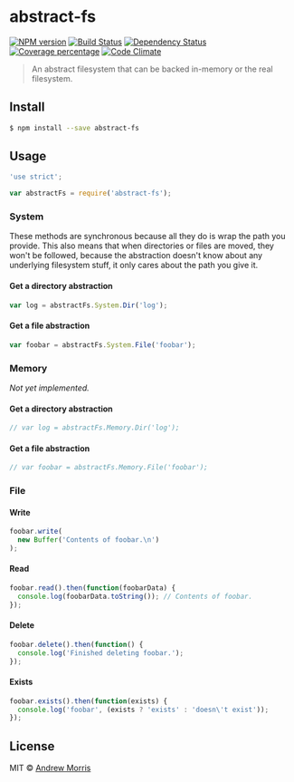 # abstract-fs
[![NPM version][npm-image]][npm-url] [![Build Status][travis-image]][travis-url] [![Dependency Status][daviddm-image]][daviddm-url] [![Coverage percentage][coveralls-image]][coveralls-url] [![Code Climate](https://codeclimate.com/github/voltrevo/abstract-fs/badges/gpa.svg)](https://codeclimate.com/github/voltrevo/abstract-fs)
> An abstract filesystem that can be backed in-memory or the real filesystem.


## Install

```sh
$ npm install --save abstract-fs
```


## Usage

``` js
'use strict';

var abstractFs = require('abstract-fs');
```

### System

These methods are synchronous because all they do is wrap the path you provide. This also means that when directories or files are moved, they won't be followed, because the abstraction doesn't know about any underlying filesystem stuff, it only cares about the path you give it.

#### Get a directory abstraction

``` js
var log = abstractFs.System.Dir('log');
```

#### Get a file abstraction

``` js
var foobar = abstractFs.System.File('foobar');
```

### Memory

*Not yet implemented.*

#### Get a directory abstraction

``` js
// var log = abstractFs.Memory.Dir('log');
```

#### Get a file abstraction

``` js
// var foobar = abstractFs.Memory.File('foobar');
```

### File

#### Write

``` js
foobar.write(
  new Buffer('Contents of foobar.\n')
);
```

#### Read

``` js
foobar.read().then(function(foobarData) {
  console.log(foobarData.toString()); // Contents of foobar.
});
```

#### Delete

``` js
foobar.delete().then(function() {
  console.log('Finished deleting foobar.');
});
```

#### Exists

``` js
foobar.exists().then(function(exists) {
  console.log('foobar', (exists ? 'exists' : 'doesn\'t exist'));
});
```

## License

MIT © [Andrew Morris](http://andrewmorris.io/)


[npm-image]: https://badge.fury.io/js/abstract-fs.svg
[npm-url]: https://npmjs.org/package/abstract-fs
[travis-image]: https://travis-ci.org/voltrevo/abstract-fs.svg?branch=master
[travis-url]: https://travis-ci.org/voltrevo/abstract-fs
[daviddm-image]: https://david-dm.org/voltrevo/abstract-fs.svg?theme=shields.io
[daviddm-url]: https://david-dm.org/voltrevo/abstract-fs
[coveralls-image]: https://coveralls.io/repos/voltrevo/abstract-fs/badge.svg
[coveralls-url]: https://coveralls.io/r/voltrevo/abstract-fs
